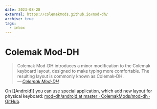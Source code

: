 ```yaml
---
date: 2023-08-28
external: https://colemakmods.github.io/mod-dh/
archive: true
tags:
  - inbox
---
```


# Colemak Mod-DH

> Colemak Mod-DH introduces a minor modification to the Colemak keyboard layout,
> designed to make typing more comfortable. The resulting layout is commonly
> known as Colemak-DH.\
> — <cite>[Colemak Mod-DH](https://colemakmods.github.io/mod-dh/)</cite>

On [[Android]] you can use special application, which add new layout for
physical keyboard: [mod-dh/android at master · ColemakMods/mod-dh · GitHub](https://github.com/ColemakMods/mod-dh/tree/master/android).
